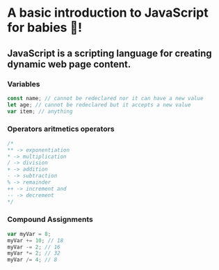 # A basic introduction to JavaScript for babies 👶!

## JavaScript is a scripting language for creating dynamic web page content.

### Variables

```JavaScript
const name; // cannot be redeclared nor it can have a new value
let age; // cannot be redeclared but it accepts a new value
var item; // anything
```

### Operators aritmetics operators

```JavaScript
/*
** -> exponentiation
* -> multiplication
/ -> division
+ -> addition
- -> subtraction
% -> remainder
++ -> increment and
-- -> decrement
*/
```

### Compound Assignments

```js
var myVar = 8;
myVar += 10; // 18
myVar -= 2; // 16
myVar *= 2; // 32
myVar /= 4; // 8
```


